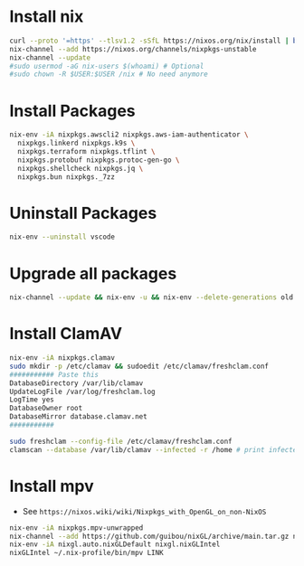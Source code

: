 Install nix
=====
```sh
curl --proto '=https' --tlsv1.2 -sSfL https://nixos.org/nix/install | bash
nix-channel --add https://nixos.org/channels/nixpkgs-unstable
nix-channel --update
#sudo usermod -aG nix-users $(whoami) # Optional
#sudo chown -R $USER:$USER /nix # No need anymore
```

Install Packages
=====
```sh
nix-env -iA nixpkgs.awscli2 nixpkgs.aws-iam-authenticator \
  nixpkgs.linkerd nixpkgs.k9s \
  nixpkgs.terraform nixpkgs.tflint \
  nixpkgs.protobuf nixpkgs.protoc-gen-go \
  nixpkgs.shellcheck nixpkgs.jq \
  nixpkgs.bun nixpkgs._7zz
```

Uninstall Packages
=====
```sh
nix-env --uninstall vscode
```

Upgrade all packages
=====
```sh
nix-channel --update && nix-env -u && nix-env --delete-generations old && nix-collect-garbage -d
```

Install ClamAV
=====
```sh
nix-env -iA nixpkgs.clamav
sudo mkdir -p /etc/clamav && sudoedit /etc/clamav/freshclam.conf
########### Paste this
DatabaseDirectory /var/lib/clamav
UpdateLogFile /var/log/freshclam.log
LogTime yes
DatabaseOwner root
DatabaseMirror database.clamav.net
###########

sudo freshclam --config-file /etc/clamav/freshclam.conf
clamscan --database /var/lib/clamav --infected -r /home # print infected only
```

Install mpv
=====
* See `https://nixos.wiki/wiki/Nixpkgs_with_OpenGL_on_non-NixOS`
```sh
nix-env -iA nixpkgs.mpv-unwrapped
nix-channel --add https://github.com/guibou/nixGL/archive/main.tar.gz nixgl && nix-channel --update
nix-env -iA nixgl.auto.nixGLDefault nixgl.nixGLIntel
nixGLIntel ~/.nix-profile/bin/mpv LINK
```
